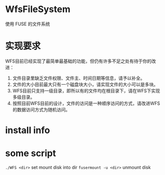 # WfsFileSystem

使用 FUSE 的文件系统

# 实现要求
WFS目前已经实现了最简单最基础的功能，但仍有许多不足之处有待于你的改进：
1. 文件目录里缺乏文件权限、文件主、时间日期等信息，请予以补全。
2. 文件的大小目前最大只有一个磁盘块大小，请实现文件的大小可以是多块。
3. WFS目前只支持一级目录，即所以有的文件均在根目录下，请在WFS下实现多级目录。
4. 按照目前WFS目前的设计，文件的访问是一种顺序访问的方式，请改进WFS的数据访问方式为随机访问。

# install info

# some script

`./WFS <dir>` set mount disk into dir
`fusermount -u <dir>` unmount disk
